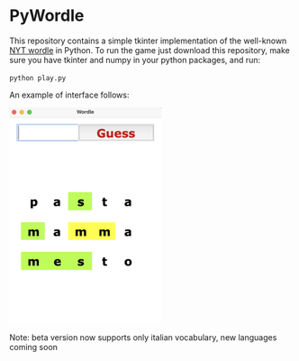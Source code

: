 # PyWordle
 
 This repository contains a simple tkinter implementation of the well-known [NYT wordle](https://www.nytimes.com/games/wordle/index.html) in Python.
 To run the game just download this repository, make sure you have tkinter and numpy in your python packages, and run:
 
 `python play.py`
 
An example of interface follows:
<p float="center">
  <img src="interface.png" width="270" />
</p>

Note: beta version now supports only italian vocabulary, new languages coming soon
